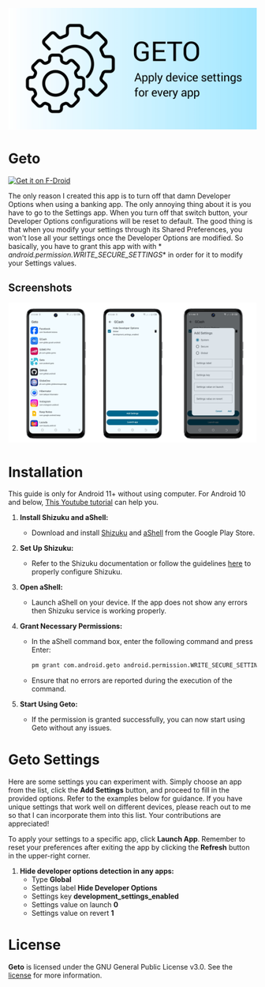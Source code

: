 ![Geto](docs/images/geto-splash.jpg "Geto")

Geto
==================
[<img src="https://fdroid.gitlab.io/artwork/badge/get-it-on.png" alt="Get it on F-Droid" height="80">](https://f-droid.org/en/packages/com.android.geto/)

The only reason I created this app is to turn off that damn Developer Options when using a banking
app. The only annoying thing about it is you have to go to the Settings app. When you turn off that
switch button, your Developer Options configurations will be reset to default. The good thing is
that when you modify your settings through its Shared Preferences, you won't lose all your settings
once the Developer Options are modified. So basically, you have to grant this app with with *
*android.permission.WRITE_SECURE_SETTINGS** in order for it to modify your Settings values.

## Screenshots

![Screenshot showing User App List screen, User App Settings and Add Setting Dialog](docs/images/screenshots.jpg "Screenshot showing For You screen, Interests screen and Topic detail screen")

# Installation

This guide is only for Android 11+ without using computer.
For Android 10 and below, [This Youtube tutorial](https://www.youtube.com/watch?v=k4k297qItY4) can
help you.

1. **Install Shizuku and aShell:**
    - Download and
      install [Shizuku](https://play.google.com/store/apps/details?id=moe.shizuku.privileged.api&hl=en&gl=US)
      and [aShell](https://play.google.com/store/apps/details?id=in.sunilpaulmathew.ashell&hl=en&gl=US&pli=1)
      from the Google Play Store.

2. **Set Up Shizuku:**
    - Refer to the Shizuku documentation or follow the
      guidelines [here](https://shizuku.rikka.app/guide/setup/) to properly configure Shizuku.

3. **Open aShell:**
    - Launch aShell on your device. If the app does not show any errors then Shizuku service is
      working properly.

4. **Grant Necessary Permissions:**
    - In the aShell command box, enter the following command and press Enter:
      ```bash
      pm grant com.android.geto android.permission.WRITE_SECURE_SETTINGS
      ```
    - Ensure that no errors are reported during the execution of the command.

5. **Start Using Geto:**
    - If the permission is granted successfully, you can now start using Geto without any issues.

# Geto Settings

Here are some settings you can experiment with. Simply choose an app from the list, click the **Add
Settings** button, and proceed to fill in the provided options. Refer to the examples below for
guidance. If you have unique settings that work well on different devices, please reach out to me so
that I can incorporate them into this list. Your contributions are appreciated!

To apply your settings to a specific app, click **Launch App**. Remember to reset your preferences
after exiting the app by clicking the **Refresh** button in the upper-right corner.

1. **Hide developer options detection in any apps:**
    - Type **Global**
    - Settings label **Hide Developer Options**
    - Settings key **development_settings_enabled**
    - Settings value on launch **0**
    - Settings value on revert **1**

# License

**Geto** is licensed under the GNU General Public License v3.0. See the [license](LICENSE) for more
information.
